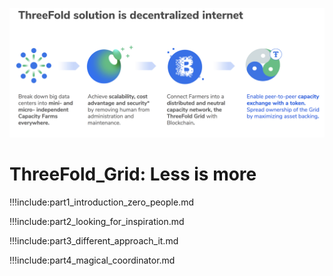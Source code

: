 ![](img/tf_solution.png)

# ThreeFold_Grid: Less is more

!!!include:part1_introduction_zero_people.md

!!!include:part2_looking_for_inspiration.md

!!!include:part3_different_approach_it.md

!!!include:part4_magical_coordinator.md
